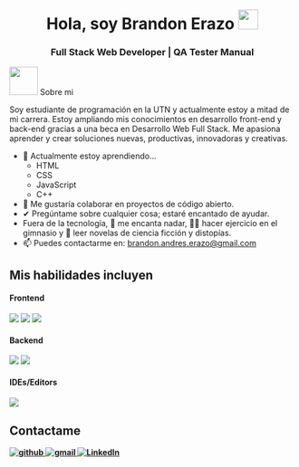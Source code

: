 <h1 align="center">Hola, soy Brandon Erazo <img src="https://media.giphy.com/media/hvRJCLFzcasrR4ia7z/giphy.gif" width="35"></h1>

<h3 align="center">Full Stack Web Developer | QA Tester Manual </h3>
<p align="center">

<picture><img src = "https://github.com/7oSkaaa/7oSkaaa/blob/main/Images/about_me.gif?raw=true" width = 50px></picture> Sobre mi 

Soy estudiante de programación en la UTN y actualmente estoy a mitad de mi carrera. Estoy ampliando mis conocimientos en desarrollo front-end y back-end gracias a una beca en Desarrollo Web Full Stack. Me apasiona aprender y crear soluciones nuevas, productivas, innovadoras y creativas.

- 🌱 Actualmente estoy aprendiendo...
  - HTML
  - CSS
  - JavaScript
  - C++
- 👯 Me gustaría colaborar en proyectos de código abierto.
- ✔  Pregúntame sobre cualquier cosa; estaré encantado de ayudar.
- Fuera de la tecnología, 💜 me encanta nadar, 🏋️‍♂️ hacer ejercicio en el gimnasio y 📖 leer novelas de ciencia ficción y distopías.
- 📫 Puedes contactarme en: <a href="brandon.andres.erazo@gmail.com">brandon.andres.erazo@gmail.com</a>


## Mis habilidades incluyen

<h4> Frontend </h4>
<span> 
  <img src="https://img.shields.io/badge/HTML5-E34F26?style=for-the-badge&logo=html5&logoColor=white">
  <img src="https://img.shields.io/badge/CSS3-1572B6?style=for-the-badge&logo=css3&logoColor=white">
  <img src="https://img.shields.io/badge/JavaScript-F7DF1E?style=for-the-badge&logo=javascript&logoColor=black">
 <h4> Backend </h4>
  <img src="https://img.shields.io/badge/c++-%2300599C.svg?style=for-the-badge&logo=c%2B%2B&logoColor=white">
  <img src="https://img.shields.io/badge/python-3670A0?style=for-the-badge&logo=python&logoColor=ffdd54">


 <h4> IDEs/Editors <h4>
 <span>   
   <img src=https://img.shields.io/badge/Visual%20Studio%20Code-0078d7.svg?style=for-the-badge&logo=visual-studio-code&logoColor=white>
 
## Contactame

<a href="https://github.com/Brandon-Erazo" target="_blank">
<img src=https://img.shields.io/badge/github-%2300acee.svg?color=181717&style=for-the-badge&logo=github&logoColor=white alt=github style="margin-bottom: 5px;" />

<a href="mailto:brandon.andres.erazo@gmail.com" target="_blank">
<img src=https://img.shields.io/badge/gmail-%2300acee.svg?color=EA4335&style=for-the-badge&logo=gmail&logoColor=white alt=gmail style="margin-bottom: 5px;" />
<a href="https://www.linkedin.com/in/brandonerazo/" target="_blank"><img src="https://img.shields.io/static/v1?style=for-the-badge&message=LinkedIn&color=0A66C2&logo=LinkedIn&logoColor=FFFFFF&label=" alt="LinkedIn" /></a>
